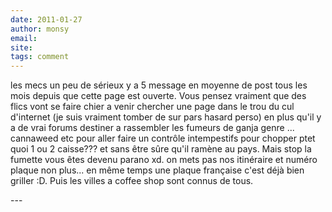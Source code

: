 ```yaml
---
date: 2011-01-27
author: monsy
email: 
site: 
tags: comment
---
```


<p>les mecs un peu de sérieux y a 5 message en moyenne de post tous les mois depuis que cette page est ouverte. Vous pensez vraiment que des flics vont se faire chier a venir chercher une page dans le trou du cul d'internet (je suis vraiment tomber de sur pars hasard perso) en plus qu'il y a de vrai forums destiner a rassembler les fumeurs de ganja genre ... cannaweed etc pour aller faire un contrôle intempestifs pour chopper ptet quoi 1 ou 2 caisse??? et sans être sûre qu'il ramène au pays.  Mais stop la fumette vous êtes devenu parano xd. on mets pas nos itinéraire et numéro plaque non plus... en même temps une plaque française c'est déjà bien griller :D. Puis les villes a coffee shop sont connus de tous.   </p>
---